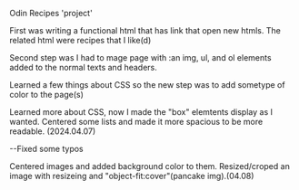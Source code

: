 Odin Recipes 'project'

First was writing a functional html that has link that open new htmls.
The related html were recipes that I like(d) 

Second step was I had to mage page with :an img, ul, and ol elements 
added to the normal texts and headers.

Learned a few things about CSS so the new step was to add sometype of color to the page(s)

Learned more about CSS, now I made the "box" elemtents display as I wanted.
Centered some lists and made it more spacious to be more readable. (2024.04.07)

--Fixed some typos

Centered images and added background color to them.
Resized/croped an image with resizeing and "object-fit:cover"(pancake img).(04.08)
